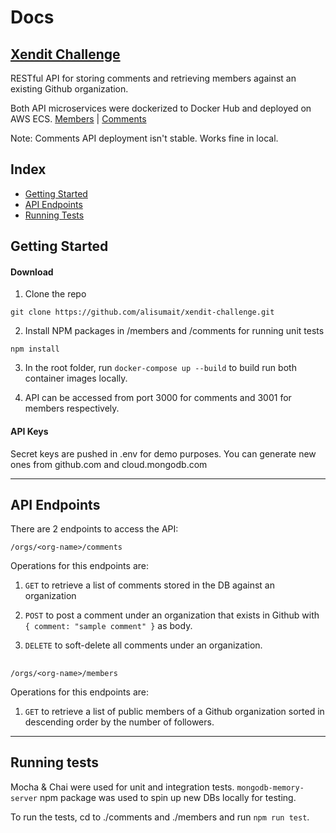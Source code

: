 # Docs 

## [Xendit Challenge](#) 

RESTful API for storing comments and retrieving members against an existing Github organization.

Both API microservices were dockerized to Docker Hub and deployed on AWS ECS. [Members](http://3.81.79.109:3000/orgs/xendit/members "Xendit Github Members") | [Comments](http://54.175.162.130:3000/orgs/xendit/comments "Comments API")

Note: Comments API deployment isn't stable. Works fine in local.

## Index

* [Getting Started](#getting-started)	
* [API Endpoints](#api-endpoints)	
* [Running Tests](#running-tests)	


## Getting Started

#### Download

1. Clone the repo
```
git clone https://github.com/alisumait/xendit-challenge.git
```
2. Install NPM packages in /members and /comments for running unit tests
```
npm install
```
3. In the root folder, run ```docker-compose up --build``` to build run both container images locally.

4. API can be accessed from port 3000 for comments and 3001 for members respectively.

#### API Keys

Secret keys are pushed in .env for demo purposes. You can generate new ones from github.com and cloud.mongodb.com

---

## API Endpoints

There are 2 endpoints to access the API:

```
/orgs/<org-name>/comments
```
Operations for this endpoints are:

1. ```GET``` to retrieve a list of comments stored in the DB against an organization

2. ```POST``` to post a comment under an organization that exists in Github with ```{ comment: "sample comment" }``` as body.

1. ```DELETE``` to soft-delete all comments under an organization.

## 

```
/orgs/<org-name>/members
```
Operations for this endpoints are:

1. ```GET``` to retrieve a list of public members of a Github organization sorted in descending order by the number of followers.

---

## Running tests

Mocha & Chai were used for unit and integration tests.
```mongodb-memory-server``` npm package was used to spin up new DBs locally for testing.

To run the tests, cd to ./comments and ./members and run ```npm run test```.
